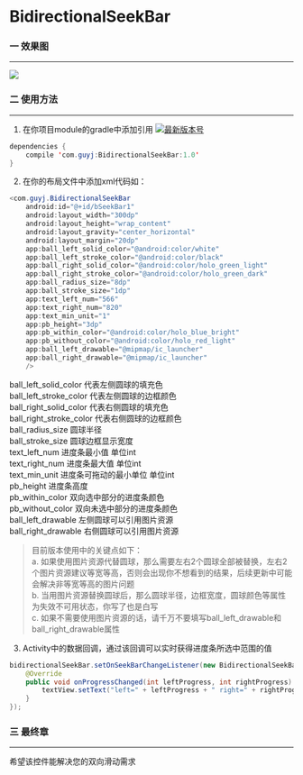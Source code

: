 # BidirectionalSeekBar
### 一 效果图
---
![](http://upload-images.jianshu.io/upload_images/3344501-26ca5fce7048d85b.gif?imageMogr2/auto-orient/strip)
### 二 使用方法
---
1. 在你项目module的gradle中添加引用
[ ![最新版本号](https://api.bintray.com/packages/guyj/maven/BidirectionalSeekBar/images/download.svg) ](https://bintray.com/guyj/maven/BidirectionalSeekBar/_latestVersion)
```java
dependencies {
    compile 'com.guyj:BidirectionalSeekBar:1.0' 
}
```
2. 在你的布局文件中添加xml代码如：
```java
<com.guyj.BidirectionalSeekBar
    android:id="@+id/bSeekBar1"
    android:layout_width="300dp"
    android:layout_height="wrap_content"
    android:layout_gravity="center_horizontal"
    android:layout_margin="20dp"
    app:ball_left_solid_color="@android:color/white"
    app:ball_left_stroke_color="@android:color/black"
    app:ball_right_solid_color="@android:color/holo_green_light"
    app:ball_right_stroke_color="@android:color/holo_green_dark"
    app:ball_radius_size="8dp"
    app:ball_stroke_size="1dp"
    app:text_left_num="566"
    app:text_right_num="820"
    app:text_min_unit="1"
    app:pb_height="3dp"
    app:pb_within_color="@android:color/holo_blue_bright"
    app:pb_without_color="@android:color/holo_red_light"
    app:ball_left_drawable="@mipmap/ic_launcher"
    app:ball_right_drawable="@mipmap/ic_launcher"
    />
```
ball_left_solid_color 代表左侧圆球的填充色<br>
ball_left_stroke_color 代表左侧圆球的边框颜色<br>
ball_right_solid_color 代表右侧圆球的填充色<br>
ball_right_stroke_color 代表右侧圆球的边框颜色<br>
ball_radius_size 圆球半径<br>
ball_stroke_size 圆球边框显示宽度<br>
text_left_num 进度条最小值 单位int<br>
text_right_num 进度条最大值 单位int<br>
text_min_unit 进度条可拖动的最小单位 单位int<br>
pb_height 进度条高度<br>
pb_within_color 双向选中部分的进度条颜色<br>
pb_without_color 双向未选中部分的进度条颜色<br>
ball_left_drawable 左侧圆球可以引用图片资源<br>
ball_right_drawable 右侧圆球可以引用图片资源<br>
>目前版本使用中的关键点如下：<br>
a. 如果使用图片资源代替圆球，那么需要左右2个圆球全部被替换，左右2个图片资源建议等宽等高，否则会出现你不想看到的结果，后续更新中可能会解决非等宽等高的图片问题<br>
b. 当用图片资源替换圆球后，那么圆球半径，边框宽度，圆球颜色等属性为失效不可用状态，你写了也是白写<br>
c. 如果不需要使用图片资源的话，请千万不要填写ball_left_drawable和ball_right_drawable属性

3. Activity中的数据回调，通过该回调可以实时获得进度条所选中范围的值
```java
bidirectionalSeekBar.setOnSeekBarChangeListener(new BidirectionalSeekBar.OnSeekBarChangeListener() {
    @Override
    public void onProgressChanged(int leftProgress, int rightProgress) {
        textView.setText("left=" + leftProgress + " right=" + rightProgress);
    }
});
```

### 三 最终章
---
希望该控件能解决您的双向滑动需求
